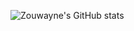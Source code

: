 ![Zouwayne's GitHub stats](https://github-readme-stats.vercel.app/api?username=Zouwayne&show_icons=true&theme=transparent)
